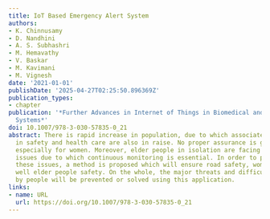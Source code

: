 ```yaml
---
title: IoT Based Emergency Alert System
authors:
- K. Chinnusamy
- D. Nandhini
- A. S. Subhashri
- M. Hemavathy
- V. Baskar
- M. Kavimani
- M. Vignesh
date: '2021-01-01'
publishDate: '2025-04-27T02:25:50.896369Z'
publication_types:
- chapter
publication: '*Further Advances in Internet of Things in Biomedical and Cyber Physical
  Systems*'
doi: 10.1007/978-3-030-57835-0_21
abstract: There is rapid increase in population, due to which associated challenges
  in safety and health care are also in raise. No proper assurance is given to safety,
  especially for women. Moreover, elder people in isolation are facing many health
  issues due to which continuous monitoring is essential. In order to pave path for
  these issues, a method is proposed which will ensure road safety, women safety as
  well elder people safety. On the whole, the major threats and difficulties faced
  by people will be prevented or solved using this application.
links:
- name: URL
  url: https://doi.org/10.1007/978-3-030-57835-0_21
---
```

